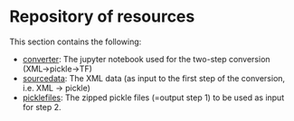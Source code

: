 # Repository of resources

This section contains the following:
  * [converter](https://github.com/tonyjurg/NA1904/tree/main/resources/converter): The jupyter notebook used for the two-step conversion (XML->pickle->TF)
  * [sourcedata](https://github.com/tonyjurg/NA1904/tree/main/resources/sourcedata): The XML data (as input to the first step of the conversion, i.e. XML -> pickle)
  * [picklefiles](https://github.com/tonyjurg/NA1904/tree/main/resources/picklefiles): The zipped pickle files (=output step 1) to be used as input for step 2.
